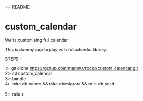 == README
# custom_calendar
We're customising full calendar

This is dummy app to play with fullcalendar library.

STEPS:-

1:- git clone https://github.com/mahi007rocks/custom_calendar.git  <br />
2:- cd custom_calendar  <br />
3:- bundle  <br />
4:- rake db:create && rake db:migrate && rake db:seed  <br />	
5:- rails s
